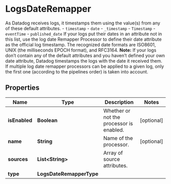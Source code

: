 # LogsDateRemapper

As Datadog receives logs, it timestamps them using the value(s) from any of these default attributes. - `timestamp` - `date` - `_timestamp` - `Timestamp` - `eventTime` - `published_date` If your logs put their dates in an attribute not in this list, use the log date Remapper Processor to define their date attribute as the official log timestamp. The recognized date formats are ISO8601, UNIX (the milliseconds EPOCH format), and RFC3164. **Note:** If your logs don’t contain any of the default attributes and you haven’t defined your own date attribute, Datadog timestamps the logs with the date it received them. If multiple log date remapper processors can be applied to a given log, only the first one (according to the pipelines order) is taken into account.

## Properties

| Name          | Type                     | Description                              | Notes      |
| ------------- | ------------------------ | ---------------------------------------- | ---------- |
| **isEnabled** | **Boolean**              | Whether or not the processor is enabled. | [optional] |
| **name**      | **String**               | Name of the processor.                   | [optional] |
| **sources**   | **List&lt;String&gt;**   | Array of source attributes.              |
| **type**      | **LogsDateRemapperType** |                                          |
